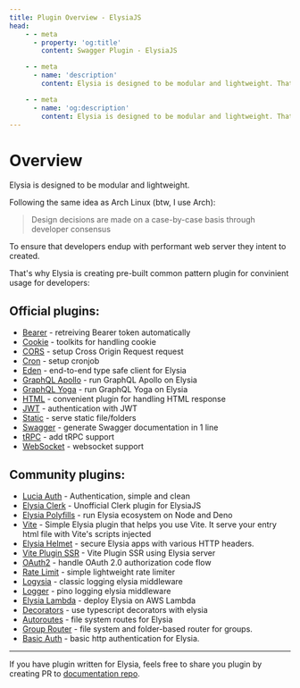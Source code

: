 ```yaml
---
title: Plugin Overview - ElysiaJS
head:
    - - meta
      - property: 'og:title'
        content: Swagger Plugin - ElysiaJS

    - - meta
      - name: 'description'
        content: Elysia is designed to be modular and lightweight. That's why Elysia is creating pre-built common pattern plugin for convinient usage for developers, and thanks to community plugins for customizing Elysia even further.

    - - meta
      - name: 'og:description'
        content: Elysia is designed to be modular and lightweight. That's why Elysia is creating pre-built common pattern plugin for convinient usage for developers, and thanks to community plugins for customizing Elysia even further.
---
```


# Overview
Elysia is designed to be modular and lightweight.

Following the same idea as Arch Linux (btw, I use Arch):

> Design decisions are made on a case-by-case basis through developer consensus

To ensure that developers endup with performant web server they intent to created.

That's why Elysia is creating pre-built common pattern plugin for convinient usage for developers:

## Official plugins:
- [Bearer](/plugins/bearer) - retreiving Bearer token automatically
- [Cookie](/plugins/cookie) - toolkits for handling cookie
- [CORS](/plugins/cors) - setup Cross Origin Request request
- [Cron](/plugins/cron) - setup cronjob
- [Eden](/plugins/eden/overview) - end-to-end type safe client for Elysia
- [GraphQL Apollo](/plugins/graphql-apollo) - run GraphQL Apollo on Elysia
- [GraphQL Yoga](/plugins/graphql-yoga) - run GraphQL Yoga on Elysia
- [HTML](/plugins/html) - convenient plugin for handling HTML response
- [JWT](/plugins/jwt) - authentication with JWT
- [Static](/plugins/static) - serve static file/folders
- [Swagger](/plugins/swagger) - generate Swagger documentation in 1 line
- [tRPC](/plugins/trpc) - add tRPC support
- [WebSocket](/patterns/websocket) - websocket support

## Community plugins:
- [Lucia Auth](https://github.com/pilcrowOnPaper/lucia) - Authentication, simple and clean
- [Elysia Clerk](https://github.com/wobsoriano/elysia-clerk) - Unofficial Clerk plugin for ElysiaJS
- [Elysia Polyfills](https://github.com/bogeychan/elysia-polyfills) - run Elysia ecosystem on Node and Deno
- [Vite](https://github.com/timnghg/elysia-vite) - Simple Elysia plugin that helps you use Vite. It serve your entry html file with Vite's scripts injected
- [Elysia Helmet](https://github.com/DevTobias/elysia-helmet) - secure Elysia apps with various HTTP headers.
- [Vite Plugin SSR](https://github.com/timnghg/elysia-vite-plugin-ssr) - Vite Plugin SSR using Elysia server
- [OAuth2](https://github.com/bogeychan/elysia-oauth2) - handle OAuth 2.0 authorization code flow
- [Rate Limit](https://github.com/rayriffy/elysia-rate-limit) - simple lightweight rate limiter
- [Logysia](https://github.com/tristanisham/logysia) - classic logging elysia middleware
- [Logger](https://github.com/bogeychan/elysia-logger) - pino logging elysia middleware
- [Elysia Lambda](https://github.com/TotalTechGeek/elysia-lambda) - deploy Elysia on AWS Lambda
- [Decorators](https://github.com/gaurishhs/elysia-decorators) - use typescript decorators with elysia
- [Autoroutes](https://github.com/wobsoriano/elysia-autoroutes) - file system routes for Elysia
- [Group Router](https://github.com/itsyoboieltr/elysia-group-router) - file system and folder-based router for groups.
- [Basic Auth](https://github.com/itsyoboieltr/elysia-basic-auth) - basic http authentication for Elysia.

---
If you have plugin written for Elysia, feels free to share you plugin by creating PR to [documentation repo](https://github.com/elysiajs/documentation).
